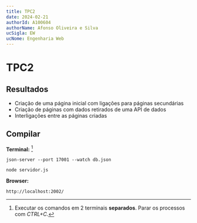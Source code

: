 ```yaml
---
title: TPC2
date: 2024-02-21
authorId: A100604
authorName: Afonso Oliveira e Silva
ucSigla: EW
ucNome: Engenharia Web
---
```


# TPC2

## Resultados
- Criação de uma página inicial com ligações para páginas secundárias
- Criação de páginas com dados retirados de uma API de dados
- Interligações entre as páginas criadas

## Compilar
**Terminal:** [^1]
```
json-server --port 17001 --watch db.json
```
```
node servidor.js
```
**Browser:**
```
http://localhost:2002/
```
[^1]: Executar os comandos em 2 terminais **separados**.
Parar os processos com *CTRL+C*.